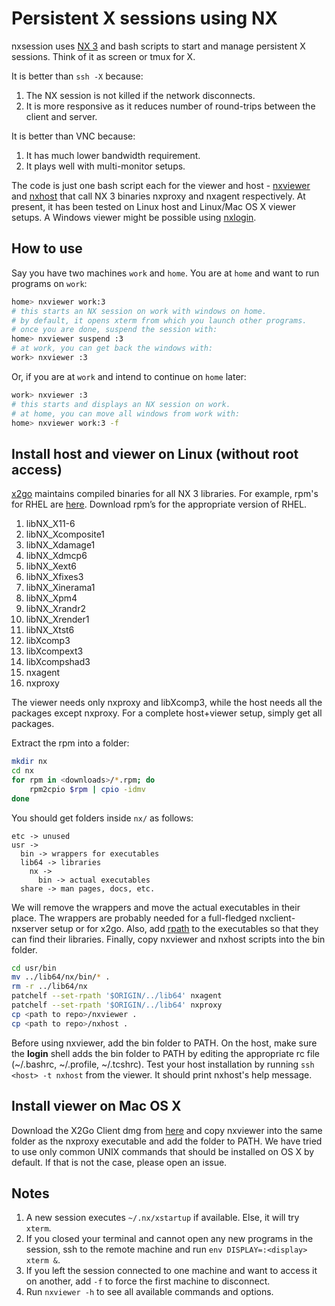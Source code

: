 # Persistent X sessions using NX

nxsession uses [NX 3](https://www.nomachine.com) and bash scripts to start and manage persistent X sessions. Think of it as screen or tmux for X.

It is better than `ssh -X` because:

1. The NX session is not killed if the network disconnects.
2. It is more responsive as it reduces number of round-trips between the client and server.

It is better than VNC because:

1. It has much lower bandwidth requirement.
2. It plays well with multi-monitor setups.

The code is just one bash script each for the viewer and host - [nxviewer](nxviewer) and [nxhost](nxhost) that call NX 3 binaries nxproxy and nxagent respectively. At present, it has been tested on Linux host and Linux/Mac OS X viewer setups. A Windows viewer might be possible using [nxlogin](http://saurus.steg0.eu/proj/nxlogin).

## How to use

Say you have two machines `work` and `home`. You are at `home` and want to run programs on `work`:

```bash
home> nxviewer work:3
# this starts an NX session on work with windows on home.
# by default, it opens xterm from which you launch other programs.
# once you are done, suspend the session with:
home> nxviewer suspend :3
# at work, you can get back the windows with:
work> nxviewer :3
```

Or, if you are at `work` and intend to continue on `home` later:

```bash
work> nxviewer :3
# this starts and displays an NX session on work.
# at home, you can move all windows from work with:
home> nxviewer work:3 -f
```

## Install host and viewer on Linux (without root access)

[x2go](http://wiki.x2go.org/doku.php/download:start) maintains compiled binaries for all NX 3 libraries. For example, rpm's for RHEL are [here](http://packages.x2go.org/epel). Download rpm’s for the appropriate version of RHEL.

1. libNX_X11-6
2. libNX_Xcomposite1
3. libNX_Xdamage1
4. libNX_Xdmcp6
5. libNX_Xext6
6. libNX_Xfixes3
7. libNX_Xinerama1
8. libNX_Xpm4
9. libNX_Xrandr2
10. libNX_Xrender1
11. libNX_Xtst6
12. libXcomp3
13. libXcompext3
14. libXcompshad3
15. nxagent
16. nxproxy

The viewer needs only nxproxy and libXcomp3, while the host needs all the packages except nxproxy. For a complete host+viewer setup, simply get all packages.

Extract the rpm into a folder:

```bash
mkdir nx
cd nx
for rpm in <downloads>/*.rpm; do
    rpm2cpio $rpm | cpio -idmv
done
```

You should get folders inside `nx/` as follows:

```
etc -> unused
usr ->
  bin -> wrappers for executables
  lib64 -> libraries
    nx ->
      bin -> actual executables
  share -> man pages, docs, etc.
```

We will remove the wrappers and move the actual executables in their place. The wrappers are probably needed for a full-fledged nxclient-nxserver setup or for x2go. Also, add [rpath](http://en.wikipedia.org/wiki/Rpath) to the executables so that they can find their libraries. Finally, copy nxviewer and nxhost scripts into the bin folder.

```bash
cd usr/bin
mv ../lib64/nx/bin/* .
rm -r ../lib64/nx
patchelf --set-rpath '$ORIGIN/../lib64' nxagent
patchelf --set-rpath '$ORIGIN/../lib64' nxproxy
cp <path to repo>/nxviewer .
cp <path to repo>/nxhost .
```

Before using nxviewer, add the bin folder to PATH. On the host, make sure the **login** shell adds the bin folder to PATH by editing the appropriate rc file (~/.bashrc, ~/.profile, ~/.tcshrc). Test your host installation by running `ssh <host> -t nxhost` from the viewer. It should print nxhost's help message.

## Install viewer on Mac OS X

Download the X2Go Client dmg from [here](http://wiki.x2go.org/doku.php/download:start) and copy nxviewer into the same folder as the nxproxy executable and add the folder to PATH. We have tried to use only common UNIX commands that should be installed on OS X by default. If that is not the case, please open an issue.

## Notes

1. A new session executes `~/.nx/xstartup` if available. Else, it will try `xterm`.
2. If you closed your terminal and cannot open any new programs in the session, ssh to the remote machine and run `env DISPLAY=:<display> xterm &`.
3. If you left the session connected to one machine and want to access it on another, add `-f` to force the first machine to disconnect.
4. Run `nxviewer -h` to see all available commands and options.
